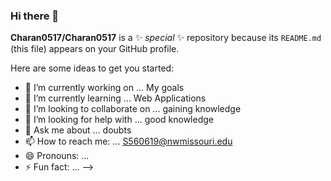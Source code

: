 ### Hi there 👋


**Charan0517/Charan0517** is a ✨ _special_ ✨ repository because its `README.md` (this file) appears on your GitHub profile.

Here are some ideas to get you started:

- 🔭 I’m currently working on ... My goals 
- 🌱 I’m currently learning ... Web Applications
- 👯 I’m looking to collaborate on ... gaining knowledge
- 🤔 I’m looking for help with ... good knowledge
- 💬 Ask me about ... doubts
- 📫 How to reach me: ... S560619@nwmissouri.edu
- 😄 Pronouns: ... 
- ⚡ Fun fact: ...
-->
